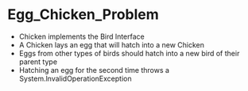 # Egg_Chicken_Problem


- Chicken implements the Bird lnterface
- A Chicken lays an egg that will hatch into a new Chicken
- Eggs from other types of birds should hatch into a new bird of their parent type
- Hatching an egg for the second time throws a System.lnvalidOperationException

